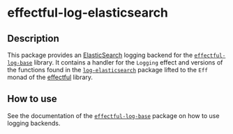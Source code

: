 # effectful-log-elasticsearch

## Description

This package provides an [ElasticSearch][elasticsearch] logging backend for the
[`effectful-log-base`][effectful-log-base] library.
It contains a handler for the `Logging` effect and versions of the functions
found in the [`log-elasticsearch`][log-elasticsearch] package lifted to the
`Eff` monad of the [effectful][effectful] library.

## How to use

See the documentation of the
[`effectful-log-base`](./effectful-log-base#readme) package on how to use
logging backends.

[effectful]: https://github.com/haskell-effectful/effectful
[effectful-log-base]: ./effectful-log-base
[elasticsearch]: https://www.elastic.co/elasticsearch/
[log-elasticsearch]: https://hackage.haskell.org/package/log-elasticsearch
